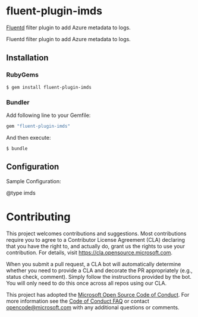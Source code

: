 # fluent-plugin-imds

[Fluentd](https://fluentd.org/) filter plugin to add Azure metadata to logs.

Fluentd filter plugin to add Azure metadata to logs.

## Installation

### RubyGems

```
$ gem install fluent-plugin-imds
```

### Bundler

Add following line to your Gemfile:

```ruby
gem "fluent-plugin-imds"
```

And then execute:

```
$ bundle
```

## Configuration

Sample Configuration:

<filter tag>
  @type imds
</filter>

# Contributing

This project welcomes contributions and suggestions.  Most contributions require you to agree to a
Contributor License Agreement (CLA) declaring that you have the right to, and actually do, grant us
the rights to use your contribution. For details, visit https://cla.opensource.microsoft.com.

When you submit a pull request, a CLA bot will automatically determine whether you need to provide
a CLA and decorate the PR appropriately (e.g., status check, comment). Simply follow the instructions
provided by the bot. You will only need to do this once across all repos using our CLA.

This project has adopted the [Microsoft Open Source Code of Conduct](https://opensource.microsoft.com/codeofconduct/).
For more information see the [Code of Conduct FAQ](https://opensource.microsoft.com/codeofconduct/faq/) or
contact [opencode@microsoft.com](mailto:opencode@microsoft.com) with any additional questions or comments.
